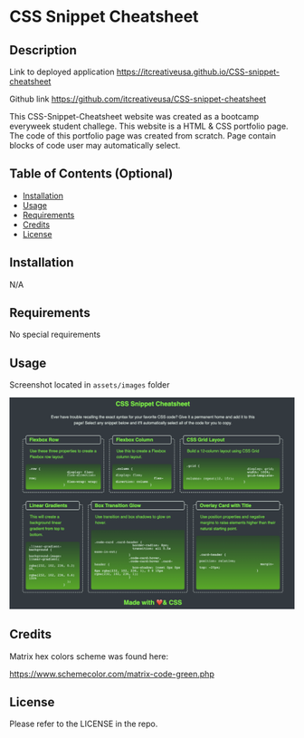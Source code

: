 # CSS Snippet Cheatsheet

## Description

Link to deployed application
 https://itcreativeusa.github.io/CSS-snippet-cheatsheet

Github link 
https://github.com/itcreativeusa/CSS-snippet-cheatsheet

This CSS-Snippet-Cheatsheet website was created as a bootcamp everyweek student challege. This website is a HTML & CSS portfolio page. The code of this portfolio page was created from scratch.
Page contain blocks of code user may automatically select.

## Table of Contents (Optional)

- [Installation](#installation)
- [Usage](#usage)
- [Requirements](#requirements)
- [Credits](#credits)
- [License](#license)

## Installation

N/A

## Requirements

No special requirements

## Usage

Screenshot located in ``` assets/images ``` folder

![CSS Snippet Cheatsheet screenshot](assets/images/screenshot.png)
   

## Credits

Matrix hex colors scheme was found here:

https://www.schemecolor.com/matrix-code-green.php

## License

Please refer to the LICENSE in the repo.



